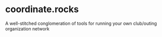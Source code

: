# coordinate.rocks
A well-stitched conglomeration of tools for running your own club/outing organization network
